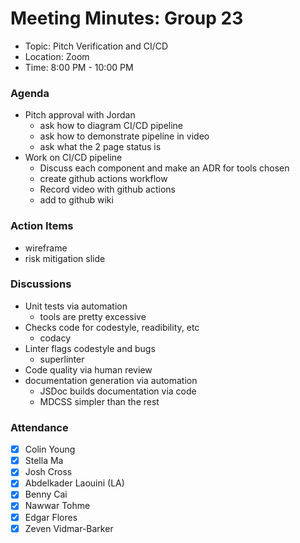 # Meeting Minutes: Group 23

- Topic: Pitch Verification and CI/CD
- Location: Zoom
- Time: 8:00 PM - 10:00 PM

### Agenda

- Pitch approval with Jordan
  - ask how to diagram CI/CD pipeline
  - ask how to demonstrate pipeline in video
  - ask what the 2 page status is
- Work on CI/CD pipeline
  - Discuss each component and make an ADR for tools chosen
  - create github actions workflow
  - Record video with github actions
  - add to github wiki

### Action Items

- wireframe
- risk mitigation slide

### Discussions

- Unit tests via automation
  - tools are pretty excessive
- Checks code for codestyle, readibility, etc
  - codacy
- Linter flags codestyle and bugs
  - superlinter
- Code quality via human review
- documentation generation via automation
  - JSDoc builds documentation via code
  - MDCSS simpler than the rest

### Attendance

- [x] Colin Young
- [x] Stella Ma
- [x] Josh Cross
- [x] Abdelkader Laouini (LA)
- [x] Benny Cai
- [x] Nawwar Tohme
- [x] Edgar Flores
- [x] Zeven Vidmar-Barker
